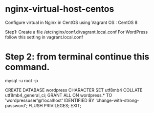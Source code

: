 # nginx-virtual-host-centos
Configure virtual in  Nginx in CentOS using Vagrant
OS : CentOS 8

Step1: Create a file /etc/nginx/conf.d/vagrant.local.conf
For WordPress follow this setting in vagrant.local.conf

Step 2: from terminal continue this command.
============================================
mysql -u root -p

CREATE DATABASE wordpress CHARACTER SET utf8mb4 COLLATE utf8mb4_general_ci;
GRANT ALL ON wordpress.* TO 'wordpressuser'@'localhost' IDENTIFIED BY 'change-with-strong-password';
FLUSH PRIVILEGES;
EXIT;


